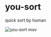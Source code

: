 # you-sort
quick sort by human

![you-sort mov](https://user-images.githubusercontent.com/473/53214072-27a2a980-3686-11e9-8367-d4194a76b2fa.gif)
